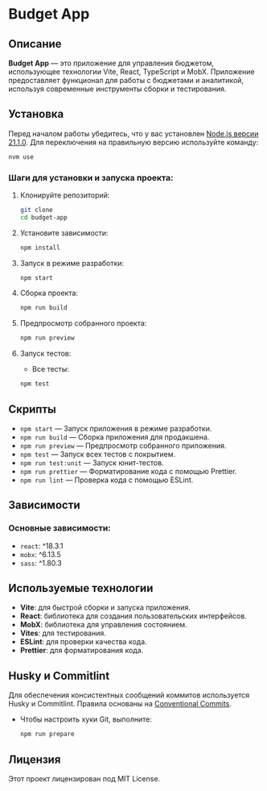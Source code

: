 # Budget App

## Описание

**Budget App** — это приложение для управления бюджетом, использующее технологии Vite, React, TypeScript и MobX. Приложение предоставляет функционал для работы с бюджетами и аналитикой, используя современные инструменты сборки и тестирования.

## Установка

Перед началом работы убедитесь, что у вас установлен [Node.js версии 21.1.0](https://nodejs.org/). Для переключения на правильную версию используйте команду:

```bash
nvm use
```

### Шаги для установки и запуска проекта:

1. Клонируйте репозиторий:

   ```bash
   git clone
   cd budget-app
   ```

2. Установите зависимости:

   ```bash
   npm install
   ```

3. Запуск в режиме разработки:

   ```bash
   npm start
   ```

4. Сборка проекта:

   ```bash
   npm run build
   ```

5. Предпросмотр собранного проекта:

   ```bash
   npm run preview
   ```

6. Запуск тестов:

   - Все тесты:

   ```bash
   npm test
   ```

## Скрипты

- `npm start` — Запуск приложения в режиме разработки.
- `npm run build` — Сборка приложения для продакшена.
- `npm run preview` — Предпросмотр собранного приложения.
- `npm test` — Запуск всех тестов с покрытием.
- `npm run test:unit` — Запуск юнит-тестов.
- `npm run prettier` — Форматирование кода с помощью Prettier.
- `npm run lint` — Проверка кода с помощью ESLint.

## Зависимости

### Основные зависимости:

- `react`: ^18.3.1
- `mobx`: ^6.13.5
- `sass`: ^1.80.3

## Используемые технологии

- **Vite**: для быстрой сборки и запуска приложения.
- **React**: библиотека для создания пользовательских интерфейсов.
- **MobX**: библиотека для управления состоянием.
- **Vites**: для тестирования.
- **ESLint**: для проверки качества кода.
- **Prettier**: для форматирования кода.

## Husky и Commitlint

Для обеспечения консистентных сообщений коммитов используется Husky и Commitlint. Правила основаны на [Conventional Commits](https://www.conventionalcommits.org/).

- Чтобы настроить хуки Git, выполните:

  ```bash
  npm run prepare
  ```

## Лицензия

Этот проект лицензирован под MIT License.
